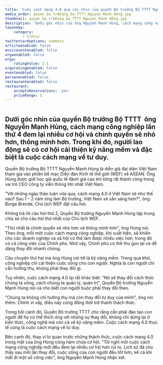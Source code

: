 ```yaml
---
title: 'Cuộc cách mạng 4.0 qua cái nhìn của quyền Bộ trưởng Bộ TTTT Nguyễn Mạnh Hùng'
media_order: quyan_ba_trAEang_ba_TTTT_Nguyan_Manh_HAng.jpg
thumbnail: quyan_ba_trAEang_ba_TTTT_Nguyan_Manh_HAng.jpg
description: 'Dưới góc nhìn của ông Nguyễn Mạnh Hùng, cách mạng công nghiệp lần thứ 4 đem lại nhiều cơ hội và chính quyền sẽ nhỏ hơn, thông minh hơn. Trong khi đó, người lao động sẽ có cơ hội cải thiện kỹ năng mềm và đặc biệt là cuộc cách mạng về tư duy.'
taxonomy:
    category:
        - tintuc
twittercardoptions: summary
articleenabled: false
musiceventenabled: false
orgaenabled: false
orga:
    ratingValue: 2.5
orgaratingenabled: false
eventenabled: false
personenabled: false
restaurantenabled: false
restaurant:
    acceptsReservations: 'yes'
    priceRange: $
---
```


<div class="col-sm-9 post_content">
<p><img src="/giahan/tin-tuc/cuoc-cach-mang-4-0-qua-cai-nhin-cua-quyen-bo-truong-bo-tttt-nguyen-manh-hung/quyan_ba_trAEang_ba_TTTT_Nguyan_Manh_HAng.jpg" alt="" /></p>
<h2 class="sapo">Dưới g&oacute;c nh&igrave;n của quyền Bộ trưởng Bộ TTTT&nbsp; &ocirc;ng Nguyễn Mạnh H&ugrave;ng, c&aacute;ch mạng c&ocirc;ng nghiệp lần thứ 4 đem lại nhiều cơ hội v&agrave; ch&iacute;nh quyền sẽ nhỏ hơn, th&ocirc;ng minh hơn. Trong khi đ&oacute;, người lao động sẽ c&oacute; cơ hội cải thiện kỹ năng mềm v&agrave; đặc biệt l&agrave; cuộc c&aacute;ch mạng về tư duy.</h2>
<div id="contentdetail" class="contentdetail">
<p>Quyền Bộ trưởng Bộ TTTT Nguyễn Mạnh H&ugrave;ng l&agrave; diễn giả đại diện Việt Nam tham gia v&agrave;o phi&ecirc;n bế mạc Diễn đ&agrave;n Kinh tế thế giới (WEF) về ASEAN. &Ocirc;ng H&ugrave;ng được giới học giả quốc tế đ&aacute;nh gi&aacute; cao khi từng rất th&agrave;nh c&ocirc;ng trong vai tr&ograve; CEO c&ocirc;ng ty viễn th&ocirc;ng lớn nhất Việt Nam.</p>
<p>"Với những ng&agrave;y thảo luận vừa qua, c&aacute;ch mạng 4.0 ở Việt Nam sẽ như thế n&agrave;o? Sau 1 &ndash; 2 năm &ocirc;ng l&agrave;m Bộ trưởng, Việt Nam sẽ sẵn s&agrave;ng hơn?", &ocirc;ng Borge Brende, Chủ tịch WEF đặt c&acirc;u hỏi.</p>
<p>Kh&ocirc;ng trả lời c&acirc;u hỏi thứ 2, Quyền Bộ trưởng Nguyễn Mạnh H&ugrave;ng tập trung chia sẻ cho c&acirc;u hỏi thứ nhất của Chủ tịch WEF.</p>
<p>"Thứ nhất l&agrave; ch&iacute;nh quyền sẽ nhỏ hơn v&agrave; th&ocirc;ng minh hơn", &ocirc;ng H&ugrave;ng n&oacute;i. Theo &ocirc;ng, mỗi một cuộc c&aacute;ch mạng c&ocirc;ng nghiệp, khi xuất hiện, sẽ khiến cho c&aacute;c doanh nghiệp v&agrave; x&atilde; hội c&oacute; thể l&agrave;m được nhiều việc hơn, trong đ&oacute; c&oacute; cả c&ocirc;ng việc của Ch&iacute;nh phủ. Nhờ vậy, Ch&iacute;nh phủ c&oacute; thể thu gọn lại v&agrave; dễ d&agrave;ng thay đổi nhanh ch&oacute;ng.</p>
<p>C&acirc;u chuyện thứ hai m&agrave; &ocirc;ng H&ugrave;ng n&oacute;i tới l&agrave; kỹ năng mềm. Trong qu&aacute; khứ, c&ocirc;ng nghiệp chỉ cải thiện cuộc sống cho con người. Nghĩa l&agrave; con người chỉ cần hưởng thụ, kh&ocirc;ng phải thay đổi g&igrave;.</p>
<p>Tuy nhi&ecirc;n, cuộc c&aacute;ch mạng 4.0 lại rất kh&aacute;c biệt. "N&oacute; sẽ thay đổi c&aacute;ch thức ch&uacute;ng ta sống, c&aacute;ch ch&uacute;ng ta quản l&yacute;, quản trị", Quyền Bộ trưởng Nguyễn Mạnh H&ugrave;ng n&oacute;i v&agrave; cho biết con người buộc phải thay đổi theo.</p>
<p>"Ch&uacute;ng ta kh&ocirc;ng chỉ hưởng thụ m&agrave; c&ograve;n thay đổi tư duy của m&igrave;nh", &ocirc;ng n&oacute;i th&ecirc;m. Ch&iacute;nh v&igrave; vậy, điều n&agrave;y cũng đồng thời trở th&agrave;nh th&aacute;ch thức.</p>
<p>Trong bối cảnh đ&oacute;, Quyền Bộ trưởng TTTT cho rằng cần phải đ&agrave;o tạo con người để họ c&oacute; thể th&iacute;ch ứng với những sự thay đổi, kh&ocirc;ng chỉ dừng lại ở kiến thức, c&ocirc;ng nghệ m&agrave; c&ograve;n cả về kỹ năng mềm. Cuộc c&aacute;ch mạng 4.0 thực tế cũng l&agrave; cuộc c&aacute;ch mạng về tư duy.</p>
<p>B&ecirc;n cạnh đ&oacute;, thay v&igrave; bi quan trước những th&aacute;ch thức, cuộc c&aacute;ch mạng 4.0 trong mắt của &ocirc;ng H&ugrave;ng cũng h&agrave;m chứa cơ hội. "T&ocirc;i nghĩ mỗi cuộc c&aacute;ch mạng c&ocirc;ng nghiệp mới đều đem lại nhiều cơ hội hơn rủi ro. Lịch sử đ&atilde; cho thấy sau mỗi lần thay đổi, cuộc sống của con người đều tốt hơn, kể cả khi mất đi một số c&ocirc;ng việc", &ocirc;ng Nguyễn Mạnh H&ugrave;ng nhận x&eacute;t.</p>
</div>
</div>
<div class="col-sm-3 sidebar">
<div class="panel panel-default">
<div class="panel-body">
<div class="row">
<div class="col-sm-10">&nbsp;</div>
</div>
</div>
</div>
</div>